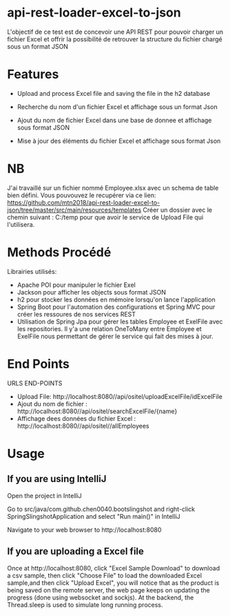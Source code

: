 # api-rest-loader-excel-to-json

L'objectif de ce test est de concevoir une API REST pour pouvoir charger un fichier Excel et 
offrir la possibilité de retrouver la structure du fichier chargé sous un format JSON

# Features

* Upload and process Excel file and saving the file in the h2 database
* Recherche du nom d'un fichier Excel et affichage sous un format Json

* Ajout du nom de fichier Excel dans une base de donnee et affichage sous format JSON
* Mise à jour des éléments du fichier Excel et affichage sous format Json

# NB

J'ai travaillé sur un fichier nommé Employee.xlsx avec un schema de table bien défini.
Vous pouvouvez le recupérer 
via ce lien: https://github.com/mtn2018/api-rest-loader-excel-to-json/tree/master/src/main/resources/templates
Créer un dossier avec le chemin  suivant : C:/temp pour que avoir le service de Upload File qui l'utilisera.


# Methods Procédé

Librairies utilisés:

- Apache POI pour manipuler le fichier Exel
- Jackson pour afficher les objects sous format JSON
- h2 pour stocker les données en mémoire lorsqu'on lance l'application
- Spring Boot pour l'automation des configurations et Spring MVC pour créer les ressoures de nos services REST
- Utilisation de Spring Jpa pour gérer les tables Employee et ExelFile avec les repositories. Il y'a une relation OneToMany entre 
  Employee et ExelFile nous permettant de gérer le service qui fait des mises à jour.
  

# End Points 
URLS END-POINTS
- Upload File: http://localhost:8080//api/ositel/uploadExcelFile/idExcelFile
- Ajout du nom de fichier : http://localhost:8080//api/ositel/searchExcelFile/{name}
- Affichage dees données du fichier Excel : http://localhost:8080//api/ositel//allEmployees




# Usage

## If you are using IntelliJ

Open the project in IntelliJ

Go to src/java/com.github.chen0040.bootslingshot and right-click SpringSlingshotApplication and select "Run main()" in IntelliJ

Navigate to your web browser to http://localhost:8080

## If you are uploading a Excel file

Once at http://localhost:8080, click "Excel Sample Download" to download a csv sample, then click "Choose File" to load the
downloaded Excel sample,and then click "Upload Excel", you will notice that as the product is being saved on the remote server,
the web page keeps on updating the progress (done using websocket and sockjs). At the backend, the Thread.sleep is used to simulate
long running process.
